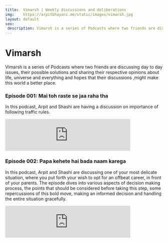```yaml
---
title:  Vimarsh | Weekly discussions and deliberations
img:    https://arpitbhayani.me/static/images/vimarsh.jpg
layout: default
seo:
 description: Vimarsh is a series of Podcasts where two friends are discussing day to day issues, their possible solutions and sharing their respective opinions about life, universe and everything and hopes that their discussions ,might make this world a better place.
---
```


# Vimarsh

Vimarsh is a series of Podcasts where two friends are discussing day to day issues, their possible solutions and sharing their respective opinions about life, universe and everything and hopes that their discussions ,might make this world a better place.

### Episode 001: Mai toh raste se jaa raha tha

In this podcast, Arpit and Shashi are having a discussion on importance of following traffic rules.

<div class="ui basic nospace segment">
    <div style="width: 400px !important;">
        <iframe src="https://anchor.fm/vimarsh/embed/episodes/001-Mai-toh-raste-se-jaa-raha-tha-e281bf" height="102px" width="100%" frameborder="0" scrolling="no"></iframe>
    </div>
</div>

### Episode 002: Papa kehete hai bada naam karega

In this podcast, Arpit and Shashi are discussing one of your most delicate situation, where you put forth your wish to opt for an offbeat career, in front of your parents. The episode dives into various aspects of decision making process, the points that should be considered before taking this step, some repercussions of this bold move, making an informed decision and handling the entire situation gracefully.

<div class="ui basic nospace segment">
    <div style="width: 400px !important;">
        <iframe src="https://anchor.fm/vimarsh/embed/episodes/002---Papa-kehte-hai-bada-naam-karega-e29gbe/a-a5foqr" height="102px" width="100%" frameborder="0" scrolling="no"></iframe>
    </div>
</div>
